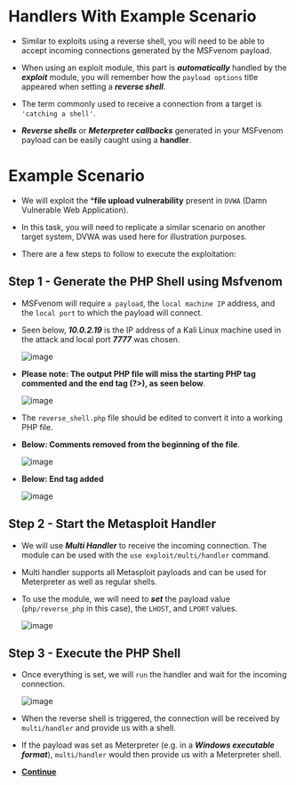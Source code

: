# Handlers With Example Scenario

- Similar to exploits using a reverse shell, you will need to be able to accept incoming connections generated by the MSFvenom payload. 

- When using an exploit module, this part is ***automatically*** handled by the ***exploit*** module, you will remember how the `payload options` title appeared when setting a ***reverse shell***. 

- The term commonly used to receive a connection from a target is `'catching a shell'`. 

- ***Reverse shells*** or ***Meterpreter callbacks*** generated in your MSFvenom payload can be easily caught using a **handler**.


# Example Scenario

- We will exploit the ***file upload vulnerability** present in `DVWA` (Damn Vulnerable Web Application). 

- In this task, you will need to replicate a similar scenario on another target system, DVWA was used here for illustration purposes.

- There are a few steps to follow to execute the exploitation:

## Step 1 - Generate the PHP Shell using Msfvenom

- MSFvenom will require `a payload`, the `local machine IP` address, and the `local port` to which the payload will connect. 

- Seen below, ***10.0.2.19*** is the IP address of a Kali Linux machine used in the attack and local port ***7777*** was chosen.

  ![image](https://user-images.githubusercontent.com/63872951/187034257-80624ca9-59c1-460d-8a3c-a75a9958a3b9.png)

- **Please note: The output PHP file will miss the starting PHP tag commented and the end tag (?>), as seen below**.

  ![image](https://user-images.githubusercontent.com/63872951/187034287-9be01f8a-b2f7-4a50-ac65-e701656e32d4.png)

- The `reverse_shell.php` file should be edited to convert it into a working PHP file. 

- **Below: Comments removed from the beginning of the file**.

  ![image](https://user-images.githubusercontent.com/63872951/187034347-fd3340b1-3068-45d8-b4a5-41a971c6e1f4.png)

- **Below: End tag added**

  ![image](https://user-images.githubusercontent.com/63872951/187034371-528309fb-828a-4b29-b6a6-eea6bb4b6ab2.png)


## Step 2 - Start the Metasploit Handler

- We will use ***Multi Handler*** to receive the incoming connection. The module can be used with the `use exploit/multi/handler` command.

- Multi handler supports all Metasploit payloads and can be used for Meterpreter as well as regular shells.

- To use the module, we will need to ***set*** the payload value (`php/reverse_php` in this case), the `LHOST`, and `LPORT` values. 

  ![image](https://user-images.githubusercontent.com/63872951/187034464-a76afd54-6ac4-461c-8ee7-b1933b5a4b9f.png)


## Step 3 - Execute the PHP Shell

- Once everything is set, we will `run` the handler and wait for the incoming connection. 
  
  ![image](https://user-images.githubusercontent.com/63872951/187034488-bfa3ac7d-1921-4865-b358-be6f11309ccd.png)

- When the reverse shell is triggered, the connection will be received by `multi/handler` and provide us with a shell.

- If the payload was set as Meterpreter (e.g. in a ***Windows executable format***), `multi/handler` would then provide us with a Meterpreter shell. 
  
  
- **[Continue](https://github.com/ShubhamJagtap2000/Metasploit/tree/main/09%20-%20msfvenom/04%20-%20Other%20Payloads)**
  
